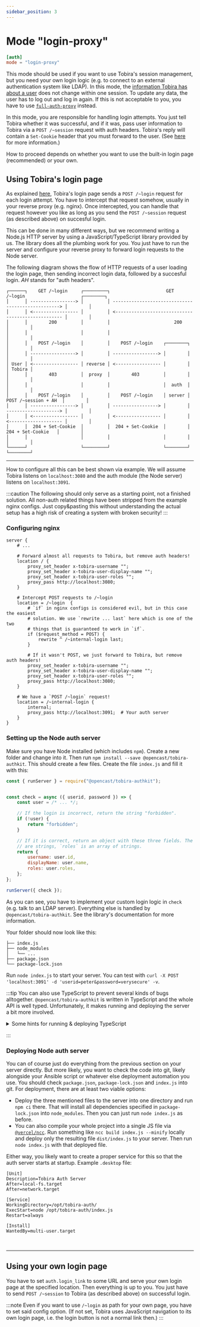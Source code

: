 ```yaml
---
sidebar_position: 3
---
```


# Mode "login-proxy"

```toml
[auth]
mode = "login-proxy"
```

This mode should be used if you want to use Tobira's session management, but you need your own login logic (e.g. to connect to an external authentication system like LDAP).
In this mode, the [information Tobira has about a user](user#user-information-tobira-needs) does not change within one session.
To update any data, the user has to log out and log in again.
If this is not acceptable to you, you have to use [`full-auth-proxy`](full-auth-proxy) instead.

In this mode, you are responsible for handling login attempts.
You just tell Tobira whether it was successful, and if it was, pass user information to Tobira via a `POST /~session` request with auth headers.
Tobira's reply will contain a `Set-Cookie` header that you must forward to the user.
(See [here](in-depth#using-tobiras-session-management) for more information.)

How to proceed depends on whether you want to use the built-in login page (recommended) or your own.


## Using Tobira's login page

As explained [here](in-depth#tobiras-login-page), Tobira's login page sends a `POST /~login` request for each login attempt.
You have to intercept that request somehow, usually in your reverse proxy (e.g. nginx).
Once intercepted, you can handle that request however you like as long as you send the `POST /~session` request (as described above) on succesful login.

This can be done in many different ways, but we recommend writing a Node.js HTTP server by using a JavaScript/TypeScript library provided by us.
The library does all the plumbing work for you.
You just have to run the server and configure your reverse proxy to forward login requests to the Node server.

The following diagram shows the flow of HTTP requests of a user loading the login page, then sending incorrect login data, followed by a succesful login.
*AH* stands for "auth headers".

```
┌──────┐    GET /~login     ┌─────────┐                     GET /~login                     ┌────────┐
│      │ -----------------> │         │ --------------------------------------------------> │        │
│      │ <----------------- │         │ <-------------------------------------------------- │        │
│      │        200         │         │                        200                          │        │
│      │                    │         │                                                     │        │
│      │    POST /~login    │         │    POST /~login    ┌────────┐                       │        │
│      │ -----------------> │         │ -----------------> │        │                       │        │
│ User │ <----------------- │ reverse │ <----------------- │        │                       │ Tobira │
│      │        403         │  proxy  │        403         │        │                       │        │
│      │                    │         │                    │  auth  │                       │        │
│      │    POST /~login    │         │    POST /~login    │ server │  POST /~session + AH  │        │
│      │ -----------------> │         │ -----------------> │        │ --------------------> │        │
│      │ <----------------- │         │ <----------------- │        │ <-------------------- │        │
│      │  204 + Set-Cookie  │         │  204 + Set-Cookie  │        │    204 + Set-Cookie   │        │
│      │                    │         │                    │        │                       │        │
└──────┘                    └─────────┘                    └────────┘                       └────────┘
```

---

How to configure all this can be best shown via example.
We will assume Tobira listens on `localhost:3080` and the auth module (the Node server) listens on `localhost:3091`.

:::caution
The following should only serve as a starting point, not a finished solution.
All non-auth related things have been stripped from the example nginx configs.
Just copy&pasting this without understanding the actual setup has a high risk of creating a system with broken security!
:::

### Configuring nginx

```nginx
server {
    # ...

    # Forward almost all requests to Tobira, but remove auth headers!
    location / {
        proxy_set_header x-tobira-username "";
        proxy_set_header x-tobira-user-display-name "";
        proxy_set_header x-tobira-user-roles "";
        proxy_pass http://localhost:3080;
    }

    # Intercept POST requests to /~login
    location = /~login  {
        # `if` in nginx configs is considered evil, but in this case the easiest
        # solution. We use `rewrite ... last` here which is one of the two
        # things that is guaranteed to work in `if`.
        if ($request_method = POST) {
            rewrite ^ /~internal-login last;
        }

        # If it wasn't POST, we just forward to Tobira, but remove auth headers!
        proxy_set_header x-tobira-username "";
        proxy_set_header x-tobira-user-display-name "";
        proxy_set_header x-tobira-user-roles "";
        proxy_pass http://localhost:3080;
    }

    # We have a `POST /~login` request!
    location = /~internal-login {
        internal;
        proxy_pass http://localhost:3091;  # Your auth server
    }
}
```

### Setting up the Node auth server

Make sure you have Node installed (which includes `npm`).
Create a new folder and change into it.
Then run `npm install --save @opencast/tobira-authkit`.
This should create a few files.
Create the file `index.js` and fill it with this:

```javascript
const { runServer } = require("@opencast/tobira-authkit");


const check = async ({ userid, password }) => {
    const user = /* ... */;

    // If the login is incorrect, return the string "forbidden".
    if (!user) {
        return "forbidden";
    }

    // If it is correct, return an object with these three fields. The first two
    // are strings, `roles` is an array of strings.
    return {
        username: user.id,
        displayName: user.name,
        roles: user.roles,
    };
};

runServer({ check });
```

As you can see, you have to implement your custom login logic in `check` (e.g. talk to an LDAP server).
Everything else is handled by `@opencast/tobira-authkit`.
See the library's documentation for more information.

Your folder should now look like this:

```
├── index.js
├── node_modules
│   └── ...
├── package.json
└── package-lock.json
```

Run `node index.js` to start your server.
You can test with `curl -X POST 'localhost:3091' -d 'userid=peter&password=verysecure' -v`.

:::tip
You can also use TypeScript to prevent several kinds of bugs alltogether.
`@opencast/tobira-authkit` is written in TypeScript and the whole API is well typed.
Unfortunately, it makes running and deploying the server a bit more involved.

<details>
<summary>Some hints for running & deploying TypeScript</summary>

- Of course, you can use `tsc` to create a plain JS version of your code.
- You could use [`ts-node`](https://www.npmjs.com/package/ts-node) to run TS code directly.
- You could use [`@vercel/ncc`](https://npmjs.com/@vercel/ncc) to create a single, easily deployable JS file.

</details>

:::

### Deploying Node auth server

You can of course just do everything from the previous section on your server directly.
But more likely, you want to check the code into git, likely alongside your Ansible script or whatever else deployment automation you use.
You should check `package.json`, `package-lock.json` and `index.js` into git.
For deployment, there are at least two viable options:

- Deploy the three mentioned files to the server into one directory and run `npm ci` there.
  That will install all dependencies specified in `package-lock.json` into `node_modules`.
  Then you can just run `node index.js` as before.
- You can also compile your whole project into a single JS file via [`@vercel/ncc`](https://npmjs.com/@vercel/ncc).
  Run something like `ncc build index.js --minify` locally and deploy only the resulting file `dist/index.js` to your server.
  Then run `node index.js` with that deployed file.

Either way, you likely want to create a proper service for this so that the auth server starts at startup.
Example `.desktop` file:

```systemd
[Unit]
Description=Tobira Auth Server
After=local-fs.target
After=network.target

[Service]
WorkingDirectory=/opt/tobira-auth/
ExecStart=node /opt/tobira-auth/index.js
Restart=always

[Install]
WantedBy=multi-user.target
```

<br />

---

## Using your own login page

You have to set `auth.login_link` to some URL and serve your own login page at the specified location.
Then everything is up to you.
You just have to send `POST /~session` to Tobira (as described above) on successful login.

:::note
Even if you want to use `/~login` as path for your own page, you have to set said config option.
(If not set, Tobira uses JavaScript navigation to its own login page, i.e. the login button is not a normal link then.)
:::

